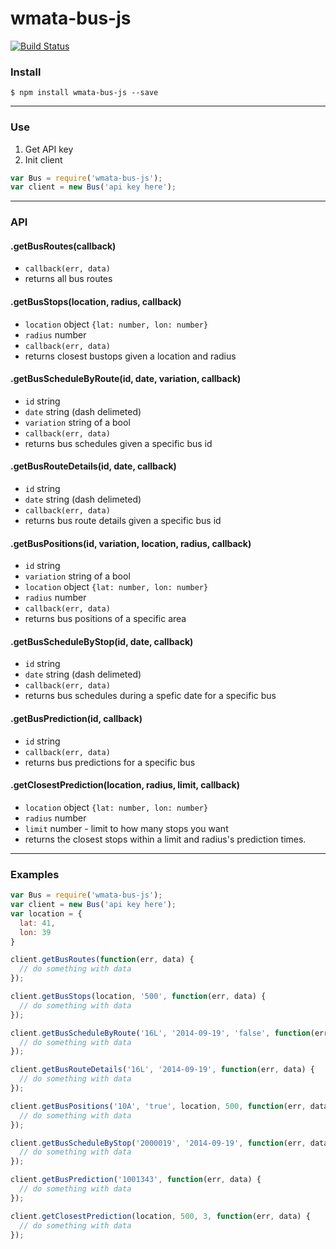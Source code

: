 # wmata-bus-js

[![Build Status](https://travis-ci.org/jacksongeller/wmata-bus.js.svg?branch=master)](https://travis-ci.org/jacksongeller/wmata-bus.js)

### Install 
`$ npm install wmata-bus-js --save`

---
### Use
1. Get API key
2. Init client

```js
var Bus = require('wmata-bus-js');
var client = new Bus('api key here');
```

---
### API

#### .getBusRoutes(callback)
+ `callback(err, data)`
+ returns all bus routes

#### .getBusStops(location, radius, callback)
+ `location` object `{lat: number, lon: number}`
+ `radius` number
+ `callback(err, data)`
+ returns closest bustops given a location and radius

#### .getBusScheduleByRoute(id, date, variation, callback)
+ `id` string
+ `date` string (dash delimeted)
+ `variation` string of a bool
+ `callback(err, data)`
+ returns bus schedules given a specific bus id

#### .getBusRouteDetails(id, date, callback)
+ `id` string
+ `date` string (dash delimeted)
+ `callback(err, data)`
+ returns bus route details given a specific bus id

#### .getBusPositions(id, variation, location, radius, callback)
+ `id` string
+ `variation` string of a bool
+ `location` object `{lat: number, lon: number}`
+ `radius` number
+ `callback(err, data)`
+ returns bus positions of a specific area

#### .getBusScheduleByStop(id, date, callback)
+ `id` string
+ `date` string (dash delimeted)
+ `callback(err, data)`
+ returns bus schedules during a spefic date for a specific bus

#### .getBusPrediction(id, callback)
+ `id` string
+ `callback(err, data)`
+ returns bus predictions for a specific bus

#### .getClosestPrediction(location, radius, limit, callback)
+ `location` object `{lat: number, lon: number}`
+ `radius` number
+ `limit` number - limit to how many stops you want
+ returns the closest stops within a limit and radius's prediction times.

---
### Examples

```js
var Bus = require('wmata-bus-js');
var client = new Bus('api key here');
var location = {
  lat: 41,
  lon: 39
}

client.getBusRoutes(function(err, data) {
  // do something with data
});

client.getBusStops(location, '500', function(err, data) {
  // do something with data
});

client.getBusScheduleByRoute('16L', '2014-09-19', 'false', function(err, data) {
  // do something with data
});

client.getBusRouteDetails('16L', '2014-09-19', function(err, data) {
  // do something with data
});

client.getBusPositions('10A', 'true', location, 500, function(err, data) {
  // do something with data
});

client.getBusScheduleByStop('2000019', '2014-09-19', function(err, data) {
  // do something with data
});

client.getBusPrediction('1001343', function(err, data) {
  // do something with data
});

client.getClosestPrediction(location, 500, 3, function(err, data) {
  // do something with data
});
```